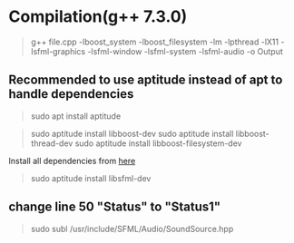 # Compilation(g++ 7.3.0)
>g++ file.cpp -lboost_system -lboost_filesystem  -lm -lpthread -lX11 -lsfml-graphics -lsfml-window -lsfml-system -lsfml-audio -o Output


## Recommended to use aptitude instead of apt to handle dependencies
>sudo apt install aptitude

>sudo aptitude install libboost-dev
>sudo aptitude install libboost-thread-dev
>sudo aptitude install  libboost-filesystem-dev

Install all dependencies from [here](https://gist.github.com/NoobsArePeople2/8086528)

>sudo aptitude install libsfml-dev

## change line 50 "Status" to "Status1"
>sudo subl /usr/include/SFML/Audio/SoundSource.hpp

